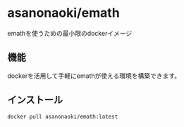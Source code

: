 # asanonaoki/emath
emathを使うための最小限のdockerイメージ

## 機能
dockerを活用して手軽にemathが使える環境を構築できます。

## インストール
```docker pull asanonaoki/emath:latest```
